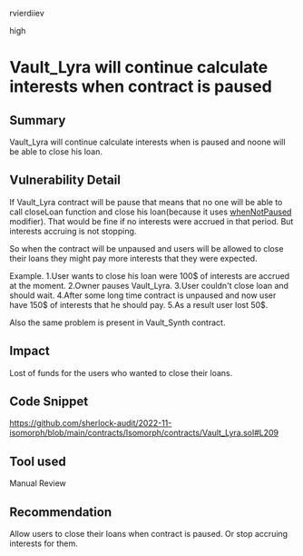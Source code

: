 rvierdiiev

high

# Vault_Lyra will continue calculate interests when contract is paused

## Summary
Vault_Lyra will continue calculate interests when is paused and noone will be able to close his loan.
## Vulnerability Detail
If Vault_Lyra contract will be pause that means that no one will be able to call closeLoan function and close his loan(because it uses [whenNotPaused](https://github.com/sherlock-audit/2022-11-isomorph/blob/main/contracts/Isomorph/contracts/Vault_Lyra.sol#L209)  modifier).
That would be fine if no interests were accrued in that period. But interests accruing is not stopping.

So when the contract will be unpaused and users will be allowed to close their loans they might pay more interests that they were expected.

Example.
1.User wants to close his loan were 100$ of interests are accrued at the moment.
2.Owner pauses Vault_Lyra.
3.User couldn't close loan and should wait.
4.After some long time contract is unpaused and now user have 150$ of interests that he should pay.
5.As a result user lost 50$.

Also the same problem is present in Vault_Synth contract.
## Impact
Lost of funds for the users who wanted to close their loans.
## Code Snippet
https://github.com/sherlock-audit/2022-11-isomorph/blob/main/contracts/Isomorph/contracts/Vault_Lyra.sol#L209
## Tool used

Manual Review

## Recommendation
Allow users to close their loans when contract is paused. Or stop accruing interests for them.